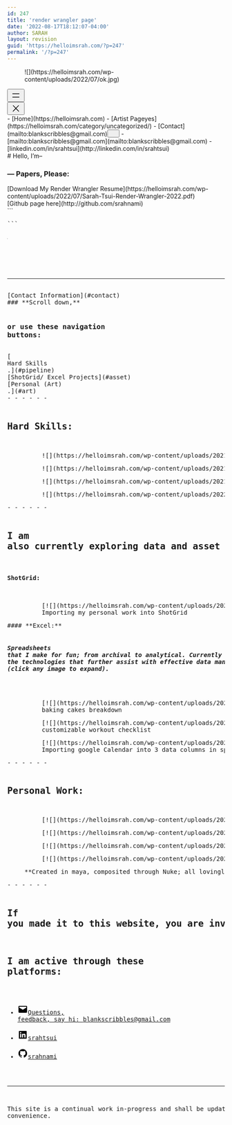 ```yaml
---
id: 247
title: 'render wrangler page'
date: '2022-08-17T18:12:07-04:00'
author: SARAH
layout: revision
guid: 'https://helloimsrah.com/?p=247'
permalink: '/?p=247'
---
```


<figure class="wp-block-image size-full is-resized is-style-twentytwentyone-border">![](https://helloimsrah.com/wp-content/uploads/2022/07/ok.jpg)</figure><nav aria-label="Secondary menu 3" class="is-responsive wp-block-navigation is-layout-flex"><button aria-haspopup="true" aria-label="Open menu" class="wp-block-navigation__responsive-container-open " data-micromodal-trigger="modal-895"><svg aria-hidden="true" focusable="false" height="24" viewbox="0 0 24 24" width="24" xmlns="http://www.w3.org/2000/svg"><rect height="1.5" width="16" x="4" y="7.5"></rect><rect height="1.5" width="16" x="4" y="15"></rect></svg></button><div class="wp-block-navigation__responsive-container  " id="modal-895" style=""><div class="wp-block-navigation__responsive-close" data-micromodal-close="" tabindex="-1"><div aria-label="Menu" class="wp-block-navigation__responsive-dialog"> <button aria-label="Close menu" class="wp-block-navigation__responsive-container-close" data-micromodal-close=""><svg aria-hidden="true" focusable="false" height="24" viewbox="0 0 24 24" width="24" xmlns="http://www.w3.org/2000/svg"><path d="M13 11.8l6.1-6.3-1-1-6.1 6.2-6.1-6.2-1 1 6.1 6.3-6.5 6.7 1 1 6.5-6.6 6.5 6.6 1-1z"></path></svg></button><div class="wp-block-navigation__responsive-container-content" id="modal-895-content">- [Home](https://helloimsrah.com)
- [<span class="wp-block-navigation-item__label">Artist Page</span><span class="wp-block-navigation-item__description">yes</span>](https://helloimsrah.com/category/uncategorized/)
- [Contact](mailto:blankscribbles@gmail.com)<button aria-expanded="false" aria-label="Contact submenu" class="wp-block-navigation__submenu-icon wp-block-navigation-submenu__toggle"><svg aria-hidden="true" fill="none" focusable="false" height="12" viewbox="0 0 12 12" width="12" xmlns="http://www.w3.org/2000/svg"><path d="M1.50002 4L6.00002 8L10.5 4" stroke-width="1.5"></path></svg></button>
    - [<span class="wp-block-navigation-item__label">mailto:blankscribbles@gmail.com</span>](mailto:blankscribbles@gmail.com)
    - [<span class="wp-block-navigation-item__label">linkedin.com/in/srahtsui</span>](http://linkedin.com/in/srahtsui)

 </div> </div> </div> </div></nav># Hello, I’m–

### — **Papers, Please:**

<div class="wp-block-buttons is-horizontal is-content-justification-center is-layout-flex wp-container-897"><div class="wp-block-button has-custom-width wp-block-button__width-100 has-custom-font-size is-style-fill" style="font-size:14px">[Download My Render Wrangler Resume](https://helloimsrah.com/wp-content/uploads/2022/07/Sarah-Tsui-Render-Wrangler-2022.pdf)</div></div><div class="wp-block-buttons alignwide is-content-justification-center is-layout-flex wp-container-898"><div class="wp-block-button">[Github page here](http://github.com/srahnami)</div></div>```
<pre class="wp-block-code">```
<marquee behavior="scroll" direction="right"><p>.<a href="https://www.github.com/srahnami" rel="noopener noreferrer" target="_blank">Github</a>.</p></marquee>

```
```

- - - - - -

<div class="wp-block-buttons alignwide is-content-justification-center is-layout-flex wp-container-899"><div class="wp-block-button">[Contact Information](#contact)</div></div>### **Scroll down,** 

### **or use these navigation buttons:**

<div class="wp-block-buttons is-horizontal is-content-justification-space-between is-layout-flex wp-container-900"><div class="wp-block-button has-custom-width wp-block-button__width-25 has-custom-font-size is-style-outline" style="font-size:14px">[  
Hard Skills  
.](#pipeline)</div><div class="wp-block-button has-custom-width wp-block-button__width-25 has-custom-font-size is-style-outline" style="font-size:14px">[ShotGrid/ Excel Projects](#asset)</div><div class="wp-block-button has-custom-width wp-block-button__width-25 has-custom-font-size is-style-outline" style="font-size:14px">[Personal (Art)  
.](#art)</div></div>- - - - - -

## **Hard Skills:**

<figure class="wp-block-gallery has-nested-images columns-4 is-cropped wp-block-gallery-901 is-layout-flex"><figure class="wp-block-image size-thumbnail">![](https://helloimsrah.com/wp-content/uploads/2021/07/icon_256-150x150.png)</figure><figure class="wp-block-image size-thumbnail">![](https://helloimsrah.com/wp-content/uploads/2021/07/1024px-Microsoft_Office_logo_2019–present.svg-150x150.png)</figure><figure class="wp-block-image size-thumbnail">![](https://helloimsrah.com/wp-content/uploads/2021/07/download-free-png-autodesk-maya-logo-dlpngcom-autodesk-maya-png-256_256-150x150.png)</figure><figure class="wp-block-image size-full">![](https://helloimsrah.com/wp-content/uploads/2022/07/ubuntu-logo32.png)</figure></figure>- - - - - -

## I am also currently exploring data and asset management.

#### **ShotGrid**:

<figure class="wp-block-gallery has-nested-images columns-default is-cropped wp-block-gallery-903 is-layout-flex"><figure class="wp-block-image size-large">[![](https://helloimsrah.com/wp-content/uploads/2021/07/Overview-_-Demo_-Animation_17-46-08-1024x491.png)](https://helloimsrah.com/wp-content/uploads/2021/07/Overview-_-Demo_-Animation_17-46-08.png)<figcaption>Importing my personal work into ShotGrid </figcaption></figure></figure>#### **Excel:**

###### **Spreadsheets that I make for fun; from archival to analytical. Currently exploring the technologies that further assist with effective data management *(click any image to expand)*.**

<figure class="wp-block-gallery has-nested-images columns-1 is-cropped wp-block-gallery-905 is-layout-flex"><figure class="wp-block-image size-full">[![](https://helloimsrah.com/wp-content/uploads/2021/07/16-18-BIG-pineapple-cakes-measurements-Google-Sheets_17-47-37.png)](https://helloimsrah.com/wp-content/uploads/2021/07/16-18-BIG-pineapple-cakes-measurements-Google-Sheets_17-47-37.png)<figcaption>baking cakes breakdown</figcaption></figure><figure class="wp-block-image size-full">[![](https://helloimsrah.com/wp-content/uploads/2021/08/Screenshot_551.png)](https://helloimsrah.com/wp-content/uploads/2021/08/Screenshot_551.png)<figcaption>customizable workout checklist</figcaption></figure><figure class="wp-block-image size-full">[![](https://helloimsrah.com/wp-content/uploads/2021/08/Screenshot_552.png)](https://helloimsrah.com/wp-content/uploads/2021/08/Screenshot_552.png)<figcaption>Importing google Calendar into 3 data columns in spreadsheets!  
</figcaption></figure></figure>- - - - - -

## **Personal Work:**

<figure class="wp-block-gallery has-nested-images columns-2 is-cropped wp-block-gallery-907 is-layout-flex"><figure class="wp-block-image size-large">[![](https://helloimsrah.com/wp-content/uploads/2021/07/one-hour-kirby-as-jpg-1024x1024.jpg)](https://helloimsrah.com/wp-content/uploads/2021/07/one-hour-kirby-as-jpg.jpg)</figure><figure class="wp-block-image size-large">[![](https://helloimsrah.com/wp-content/uploads/2021/07/no1-1024x1024.png)](https://helloimsrah.com/wp-content/uploads/2021/07/no1.png)</figure><figure class="wp-block-image size-large">[![](https://helloimsrah.com/wp-content/uploads/2021/07/no-1024x1024.png)](https://helloimsrah.com/wp-content/uploads/2021/07/no.png)</figure><figure class="wp-block-image size-large">[![](https://helloimsrah.com/wp-content/uploads/2021/07/weirdimage-1024x1024.jpg)](https://helloimsrah.com/wp-content/uploads/2021/07/weirdimage.jpg)</figure><figcaption class="blocks-gallery-caption">**Created in maya, composited through Nuke; all lovingly by me**</figcaption></figure>- - - - - -

## If you made it to this website, you are invited to reach out to me.

## I am active through these platforms:

- [<svg aria-hidden="true" focusable="false" height="24" version="1.1" viewbox="0 0 24 24" width="24" xmlns="http://www.w3.org/2000/svg"><path d="M20,4H4C2.895,4,2,4.895,2,6v12c0,1.105,0.895,2,2,2h16c1.105,0,2-0.895,2-2V6C22,4.895,21.105,4,20,4z M20,8.236l-8,4.882 L4,8.236V6h16V8.236z"></path></svg><span class="wp-block-social-link-label screen-reader-text">Questions, feedback, say hi: blankscribbles@gmail.com</span>](mailto:blankscribbles@gmail.com)
- [<svg aria-hidden="true" focusable="false" height="24" version="1.1" viewbox="0 0 24 24" width="24" xmlns="http://www.w3.org/2000/svg"><path d="M19.7,3H4.3C3.582,3,3,3.582,3,4.3v15.4C3,20.418,3.582,21,4.3,21h15.4c0.718,0,1.3-0.582,1.3-1.3V4.3 C21,3.582,20.418,3,19.7,3z M8.339,18.338H5.667v-8.59h2.672V18.338z M7.004,8.574c-0.857,0-1.549-0.694-1.549-1.548 c0-0.855,0.691-1.548,1.549-1.548c0.854,0,1.547,0.694,1.547,1.548C8.551,7.881,7.858,8.574,7.004,8.574z M18.339,18.338h-2.669 v-4.177c0-0.996-0.017-2.278-1.387-2.278c-1.389,0-1.601,1.086-1.601,2.206v4.249h-2.667v-8.59h2.559v1.174h0.037 c0.356-0.675,1.227-1.387,2.526-1.387c2.703,0,3.203,1.779,3.203,4.092V18.338z"></path></svg><span class="wp-block-social-link-label screen-reader-text">srahtsui</span>](https://linkedin.com/in/srahtsui)
- [<svg aria-hidden="true" focusable="false" height="24" version="1.1" viewbox="0 0 24 24" width="24" xmlns="http://www.w3.org/2000/svg"><path d="M12,2C6.477,2,2,6.477,2,12c0,4.419,2.865,8.166,6.839,9.489c0.5,0.09,0.682-0.218,0.682-0.484 c0-0.236-0.009-0.866-0.014-1.699c-2.782,0.602-3.369-1.34-3.369-1.34c-0.455-1.157-1.11-1.465-1.11-1.465 c-0.909-0.62,0.069-0.608,0.069-0.608c1.004,0.071,1.532,1.03,1.532,1.03c0.891,1.529,2.341,1.089,2.91,0.833 c0.091-0.647,0.349-1.086,0.635-1.337c-2.22-0.251-4.555-1.111-4.555-4.943c0-1.091,0.39-1.984,1.03-2.682 C6.546,8.54,6.202,7.524,6.746,6.148c0,0,0.84-0.269,2.75,1.025C10.295,6.95,11.15,6.84,12,6.836 c0.85,0.004,1.705,0.114,2.504,0.336c1.909-1.294,2.748-1.025,2.748-1.025c0.546,1.376,0.202,2.394,0.1,2.646 c0.64,0.699,1.026,1.591,1.026,2.682c0,3.841-2.337,4.687-4.565,4.935c0.359,0.307,0.679,0.917,0.679,1.852 c0,1.335-0.012,2.415-0.012,2.741c0,0.269,0.18,0.579,0.688,0.481C19.138,20.161,22,16.416,22,12C22,6.477,17.523,2,12,2z"></path></svg><span class="wp-block-social-link-label screen-reader-text">srahnami</span>](https://github.com/srahnami)

- - - - - -

This site is a continual work in-progress and shall be updated at my convenience.